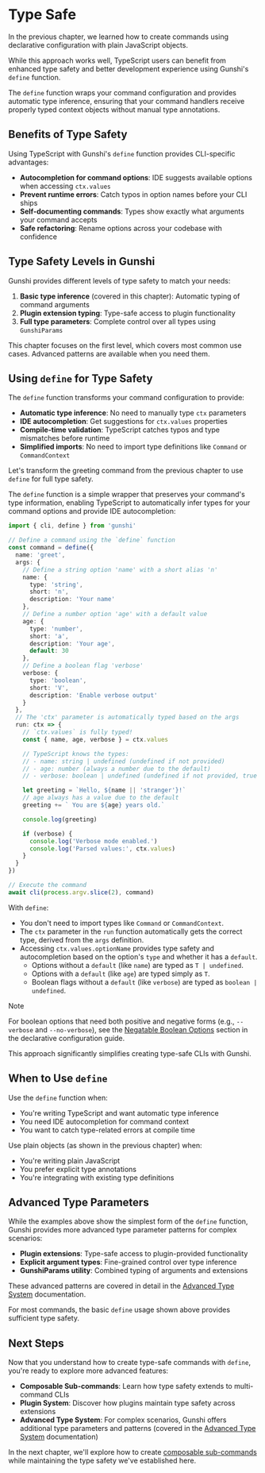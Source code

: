 # Type Safe

In the previous chapter, we learned how to create commands using declarative configuration with plain JavaScript objects.

While this approach works well, TypeScript users can benefit from enhanced type safety and better development experience using Gunshi's `define` function.

The `define` function wraps your command configuration and provides automatic type inference, ensuring that your command handlers receive properly typed context objects without manual type annotations.

## Benefits of Type Safety

Using TypeScript with Gunshi's `define` function provides CLI-specific advantages:

- **Autocompletion for command options**: IDE suggests available options when accessing `ctx.values`
- **Prevent runtime errors**: Catch typos in option names before your CLI ships
- **Self-documenting commands**: Types show exactly what arguments your command accepts
- **Safe refactoring**: Rename options across your codebase with confidence

## Type Safety Levels in Gunshi

Gunshi provides different levels of type safety to match your needs:

1. **Basic type inference** (covered in this chapter): Automatic typing of command arguments
2. **Plugin extension typing**: Type-safe access to plugin functionality
3. **Full type parameters**: Complete control over all types using `GunshiParams`

This chapter focuses on the first level, which covers most common use cases. Advanced patterns are available when you need them.

## Using `define` for Type Safety

The `define` function transforms your command configuration to provide:

- **Automatic type inference**: No need to manually type `ctx` parameters
- **IDE autocompletion**: Get suggestions for `ctx.values` properties
- **Compile-time validation**: TypeScript catches typos and type mismatches before runtime
- **Simplified imports**: No need to import type definitions like `Command` or `CommandContext`

Let's transform the greeting command from the previous chapter to use `define` for full type safety.

The `define` function is a simple wrapper that preserves your command's type information, enabling TypeScript to automatically infer types for your command options and provide IDE autocompletion:

```ts [cli.ts]
import { cli, define } from 'gunshi'

// Define a command using the `define` function
const command = define({
  name: 'greet',
  args: {
    // Define a string option 'name' with a short alias 'n'
    name: {
      type: 'string',
      short: 'n',
      description: 'Your name'
    },
    // Define a number option 'age' with a default value
    age: {
      type: 'number',
      short: 'a',
      description: 'Your age',
      default: 30
    },
    // Define a boolean flag 'verbose'
    verbose: {
      type: 'boolean',
      short: 'V',
      description: 'Enable verbose output'
    }
  },
  // The 'ctx' parameter is automatically typed based on the args
  run: ctx => {
    // `ctx.values` is fully typed!
    const { name, age, verbose } = ctx.values

    // TypeScript knows the types:
    // - name: string | undefined (undefined if not provided)
    // - age: number (always a number due to the default)
    // - verbose: boolean | undefined (undefined if not provided, true if --verbose flag is used)

    let greeting = `Hello, ${name || 'stranger'}!`
    // age always has a value due to the default
    greeting += ` You are ${age} years old.`

    console.log(greeting)

    if (verbose) {
      console.log('Verbose mode enabled.')
      console.log('Parsed values:', ctx.values)
    }
  }
})

// Execute the command
await cli(process.argv.slice(2), command)
```

With `define`:

- You don't need to import types like `Command` or `CommandContext`.
- The `ctx` parameter in the `run` function automatically gets the correct type, derived from the `args` definition.
- Accessing `ctx.values.optionName` provides type safety and autocompletion based on the option's `type` and whether it has a `default`.
  - Options without a `default` (like `name`) are typed as `T | undefined`.
  - Options with a `default` (like `age`) are typed simply as `T`.
  - Boolean flags without a `default` (like `verbose`) are typed as `boolean | undefined`.

> [!NOTE]
> For boolean options that need both positive and negative forms (e.g., `--verbose` and `--no-verbose`), see the [Negatable Boolean Options](./declarative.md#negatable-boolean-options) section in the declarative configuration guide.

This approach significantly simplifies creating type-safe CLIs with Gunshi.

## When to Use `define`

Use the `define` function when:

- You're writing TypeScript and want automatic type inference
- You need IDE autocompletion for command context
- You want to catch type-related errors at compile time

Use plain objects (as shown in the previous chapter) when:

- You're writing plain JavaScript
- You prefer explicit type annotations
- You're integrating with existing type definitions

## Advanced Type Parameters

While the examples above show the simplest form of the `define` function, Gunshi provides more advanced type parameter patterns for complex scenarios:

- **Plugin extensions**: Type-safe access to plugin-provided functionality
- **Explicit argument types**: Fine-grained control over type inference
- **GunshiParams utility**: Combined typing of arguments and extensions

These advanced patterns are covered in detail in the [Advanced Type System](../advanced/type-system.md) documentation.

For most commands, the basic `define` usage shown above provides sufficient type safety.

## Next Steps

Now that you understand how to create type-safe commands with `define`, you're ready to explore more advanced features:

- **Composable Sub-commands**: Learn how type safety extends to multi-command CLIs
- **Plugin System**: Discover how plugins maintain type safety across extensions
- **Advanced Type System**: For complex scenarios, Gunshi offers additional type parameters and patterns (covered in the [Advanced Type System](../advanced/type-system.md) documentation)

In the next chapter, we'll explore how to create [composable sub-commands](./composable.md) while maintaining the type safety we've established here.
